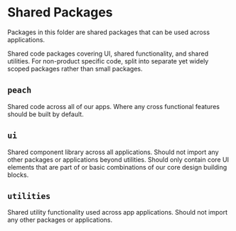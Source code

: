 # Shared Packages

Packages in this folder are shared packages that can be used across applications.

Shared code packages covering UI, shared functionality, and shared utilities. For non-product specific code, split into separate yet widely scoped packages rather than small packages.

## `peach`

Shared code across all of our apps. Where any cross functional features should be built by default.

## `ui`

Shared component library across all applications. Should not import any other packages or applications beyond utilities. Should only contain core UI elements that are part of or basic combinations of our core design building blocks.

## `utilities`

Shared utility functionality used across app applications. Should not import any other packages or applications.
